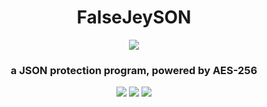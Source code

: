 <h1 align="center">
FalseJeySON
</h1>

<p align="center"> 
  <kbd>
<img src="https://github.com/Bang1338/FalseJeySON/assets/75790567/3f889a33-1257-4f7e-b197-e015c56f0e5e">
  </kbd>
</p>

<h3 align="center">
a JSON protection program, powered by AES-256
</h3>

<p align="center">
  <img src="https://img.shields.io/badge/language:-c++-F34B7D">
  <img src="https://img.shields.io/github/languages/top/Bang1338/FalseJeySON">
  <img src="https://img.shields.io/badge/version-0.1.00-yellow">
</p>

